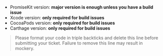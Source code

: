 * PromiseKit version: **major version is enough unless you have a build issue**
* Xcode version: **only required for build issues**
* CocoaPods version: **only required for build issues**
* Carthage version: **only required for build issues**

> Please format your code in triple backticks and delete this line before submitting your ticket. Failure to remove this line may result in mockery.
